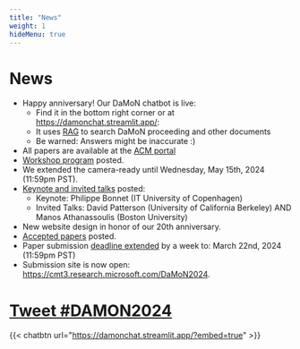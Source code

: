 ```yaml
---
title: "News"
weight: 1
hideMenu: true
---
```


# News

- Happy anniversary! Our DaMoN chatbot is live:
    - Find it in the bottom right corner or at https://damonchat.streamlit.app/:
    - It uses [RAG](https://aws.amazon.com/what-is/retrieval-augmented-generation/) to search DaMoN proceeding and other documents
    - Be warned: Answers might be inaccurate :)
- All papers are available at the [ACM portal](https://dl.acm.org/doi/proceedings/10.1145/3662010)
- [Workshop program](#workshop-program) posted.
- We extended the camera-ready until Wednesday, May 15th, 2024 (11:59pm PST).
- [Keynote and invited talks](#keynote--invited-talks) posted:
    - Keynote: Philippe Bonnet (IT University of Copenhagen)
    - Invited Talks: David Patterson (University of California Berkeley) AND Manos Athanassoulis (Boston University)
- New website design in honor of our 20th anniversary.
- [Accepted papers](#accepted-papers) posted.
- Paper submission [deadline extended](#important-dates) by a week to: March 22nd, 2024 (11:59pm PST)
- Submission site is now open: https://cmt3.research.microsoft.com/DaMoN2024.

# <a href="https://twitter.com/intent/tweet?button_hashtag=DAMON2024&ref_src=twsrc%5Etfw" class="twitter-hashtag-button" data-size="large" data-related="DaMoN_workshop" data-show-count="false">Tweet #DAMON2024</a><script async src="https://platform.twitter.com/widgets.js" charset="utf-8"></script>

{{< chatbtn url="https://damonchat.streamlit.app/?embed=true" >}}